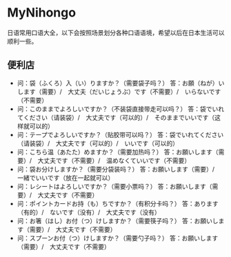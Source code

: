 # MyNihongo
日语常用口语大全，以下会按照场景划分各种口语语境，希望以后在日本生活可以顺利一些。

## 便利店
- 问：袋（ふくろ）入（い）りますか？（需要袋子吗？）
答：お願（ねが）いします（需要）/　大丈夫（だいじょうぶ）です（不需要）/　いらないです（不需要）
- 问：このままでよろしいですか？（不装袋直接带走可以吗？）
答：袋でいれてください（请装袋）/　大丈夫です（可以的）/　そのままでいいです（这样就可以的）
- 问：テープでよろしいですか？（贴胶带可以吗？）
答：袋でいれてください（请装袋）/　大丈夫です（可以的）/　いいです（可以的）
- 问：こちら温（あたた）めますか？（需要加热吗？）
答：お願いします（需要）/　大丈夫です（不需要）/　温めなくていいです（不需要）
- 问：袋お分けしますか？（需要分袋装吗？）
答：お願いします（需要）/　一緒でいいです（放在一起就可以）
- 问：レシートはよろしいですか？（需要小票吗？）
答：お願いします（需要）/　大丈夫です（不需要）
- 问：ポイントカードお持（も）ちですか？（有积分卡吗？）
答：あります（有的）/　ないです（没有）/　大丈夫です（没有）
- 问：お箸（はし）お付（つ）けしますか？（需要筷子吗？）
答：お願いします（需要）/　大丈夫です（不需要）
- 问：スプーンお付（つ）けしますか？（需要勺子吗？）
答：お願いします（需要）/　大丈夫です（不需要）
